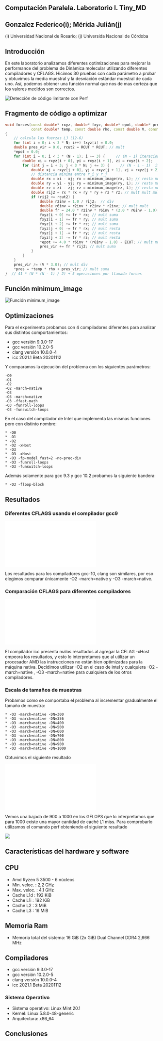 

## Computación Paralela. Laboratorio I. Tiny_MD
## Gonzalez Federico(i); Mérida Julián(j)

(i) Universidad Nacional de Rosario; (j) Universida Nacional de Córdoba




## Introducción

En este laboratorio analizamos diferentes optimizaciones para mejorar la
performance del problema de Dinámica molecular utilizando diferentes compiladores y CFLAGS. Hicimos 30 pruebas con cada parámetro a probar y obtuvimos la media muestral y la desviación estándar muestral de cada uno. Así, podemos obtener una función normal que nos de mas
certeza que los valores medidos son correctos.



![Detección de código limitante con Perf](perf_performance_O0.png)


## Fragmento de código a optimizar

```cpp
void forces(const double* rxyz, double* fxyz, double* epot, double* pres,
            const double* temp, const double rho, const double V, const double L)
{
    // calcula las fuerzas LJ (12-6)
    for (int i = 0; i < 3 * N; i++) fxyz[i] = 0.0;
    double pres_vir = 0.0, rcut2 = RCUT * RCUT; // mult
    *epot = 0.0;
    for (int i = 0; i < 3 * (N - 1); i += 3) {     // (N - 1) iteraciones
        double xi = rxyz[i + 0], yi = rxyz[i + 1], zi = rxyz[i + 2];
        for (int j = i + 3; j < 3 * N; j += 3) {     // (N - i - 1)  iteraciones
            double xj = rxyz[j + 0], yj = rxyz[j + 1], zj = rxyz[j + 2];
            // distancia mínima entre r_i y r_j
            double rx = xi - xj; rx = minimum_image(rx, L); // resta mult suma
            double ry = yi - yj; ry = minimum_image(ry, L); // resta mult suma  
            double rz = zi - zj; rz = minimum_image(rz, L); // resta mult suma 
            double rij2 = rx * rx + ry * ry + rz * rz; // mult mult mult suma suma
            if (rij2 <= rcut2) {
                double r2inv = 1.0 / rij2;  // div
                double r6inv = r2inv * r2inv * r2inv; // mult mult
                double fr = 24.0 * r2inv * r6inv * (2.0 * r6inv - 1.0); // mult mult mult mult resta
                fxyz[i + 0] += fr * rx; // mult suma
                fxyz[i + 1] += fr * ry; // mult suma
                fxyz[i + 2] += fr * rz; // mult suma
                fxyz[j + 0] -= fr * rx; // mult resta
                fxyz[j + 1] -= fr * ry; // mult resta
                fxyz[j + 2] -= fr * rz; // mult resta
                *epot += 4.0 * r6inv * (r6inv - 1.0) - ECUT; // mult mult resta resta suma
                pres_vir += fr * rij2; // mult suma
            }
        }
    }
    pres_vir /= (V * 3.0); // mult div
    *pres = *temp * rho + pres_vir; // mult suma
}  // 41 * (N * (N - 1) / 2) + 5 operaciones por llamada forces
```

## Función minimum_image
![Función minimum_image](minimum_image.png)




## Optimizaciones

Para el experimento probamos con 4 compiladores diferentes para analizar sus
distintos comportamientos:

* gcc versión 9.3.0-17
* gcc versión 10.2.0-5
* clang versión 10.0.0-4
* icc 2021.1 Beta 20201112

Y comparamos la ejecución del problema con los siguientes parámetros:

```
-O0
-O1
-O2
-O2 -march=native
-O3
-O3 -march=native
-O3 -ffast-math
-O3 -funroll-loops
-O3 -funswitch-loops
```

En el caso del compilador de Intel que implementa las mismas funciones pero con
distinto nombre:

```
* -O0
* -O1
* -O2
* -O2 -xHost
* -O3
* -O3 -xHost
* -O3 -fp-model fast=2 -no-prec-div
* -O3 -funroll-loops
* -O3 -funswitch-loops
```

Además solamente para gcc 9.3 y gcc 10.2 probamos la siguiente bandera:

```
* -O3 -floop-block
```


## Resultados

### Diferentes CFLAGS usando el compilador gcc9

![](cflags_1.pdf)

Los resultados para los compiladores gcc-10, clang son similares, por eso elegimos comparar únicamente -O2 -march=native y -O3 -march=native. 

### Comparación CFLAGS para diferentes compiladores
![](cflags_2.pdf)

El compilador icc presenta malos resultados al agregar la CFLAG -xHost empeora los resultados, y esto lo interpretamos que al utilizar un procesador AMD las instrucciones no están bien optimizadas para la máquina nativa. Decidimos utilizar -O2 en el caso de intel y cualquiera -O2 -march=native , -O3 -march=native para cualquiera de los otros compiladores. 

### Escala de tamaños de muestras



Probamos como se comportaba el problema al incrementar gradualmente el tamaño de
muestra:

```
* -O3 -march=native -DN=300
* -O3 -march=native -DN=356
* -O3 -march=native -DN=400
* -O3 -march=native -DN=500
* -O3 -march=native -DN=600
* -O3 -march=native -DN=700
* -O3 -march=native -DN=800
* -O3 -march=native -DN=900
* -O3 -march=native -DN=1000
```

Obtuvimos el siguiente resultado

![](cflags_3.pdf)


Vemos una bajada de 900 a 1000 en los GFLOPS que lo interpretamos que para 1000 existe una mayor cantidad de caché L1 miss. Para comprobarlo utilizamos el comando perf obteniendo el siguiente resultado

![](index.jpeg)

## Características del hardware y software

## CPU

* Amd Ryzen 5 3500 - 6 núcleos
* Min. veloc. : 2,2 GHz
* Max. veloc. : 4,1 GHz
* Cache L1d : 192 KiB
* Cache L1i : 192 KiB
* Cache L2 : 3 MiB
* Cache L3 : 16 MiB

## Memoria Ram

* Memoria total del sistema: 16 GiB (2x GiB) Dual Channel DDR4 2,666 MHz

## Compiladores

* gcc versión 9.3.0-17
* gcc versión 10.2.0-5
* clang versión 10.0.0-4
* icc 2021.1 Beta 20201112

### Sistema Operativo

* Sistema operativo: Linux Mint 20.1
* Kernel: Linux 5.8.0-48-generic
* Arquitectura: x86_64

## Conclusiones
